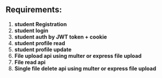 ## Requirements: 

1. **student Registration**
2. **student login**
3. **student auth by JWT token + cookie**
4. **student profile read**
5. **student profile update**
6. **File upload api using multer or express file upload**
7. **File read api**
8. **Single file delete api using multer or express file upload**
